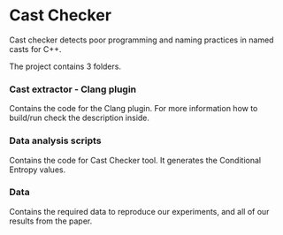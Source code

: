 # Cast Checker
Cast checker detects poor programming and naming practices in named casts for C++. 

The project contains 3 folders.

### Cast extractor - Clang plugin

Contains the code for the Clang plugin. For more information how to build/run check the description inside.

### Data analysis scripts

Contains the code for Cast Checker tool. It generates the Conditional Entropy values.

### Data

Contains the required data to reproduce our experiments, and all of our results from the paper.